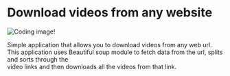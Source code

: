 # Download videos from any website

![Coding image!](https://media.istockphoto.com/photos/python-programming-language-concept-woman-developer-with-her-hand-picture-id1189210101?k=20&m=1189210101&s=612x612&w=0&h=BwuoiR6ylqTCuvSfsLIVC4E1Lll7nQAbqmsb_N3nXq8=)

Simple application that allows you to download videos from any web url.<br>
This application uses Beautiful soup module to fetch data from the url, splits and sorts through the <br>
video links and then downloads all the videos from that link. <br>
